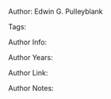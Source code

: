 Author: Edwin G. Pulleyblank

Tags:

Author Info:  

Author Years: 

Author Link:  

Author Notes:


